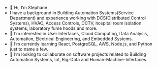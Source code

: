 - 👋 Hi, I’m Stephane
- I have a background in Building Automation Systems(Service Department) and experience working with DCS(Distributed Control Systems), HVAC, Access Controls, CCTV, hospital room isolation systems, laboratory fume hoods and more.
- 👀 I’m interested in User Interfaces, Cloud Computing, Data Analysis, Automation, Electrical Engineering, and Embedded Systems.
- 🌱 I’m currently learning React, PostgreSQL, AWS, Node.js, and Python just to name a few.
- 💞️ I’m looking to collaborate on software projects related to Building Automation Systems, Iot, Big-Data and Human-Machine-Interfaces. 


<!---
lionelroy/lionelroy is a ✨ special ✨ repository because its `README.md` (this file) appears on your GitHub profile.
You can click the Preview link to take a look at your changes.
--->
